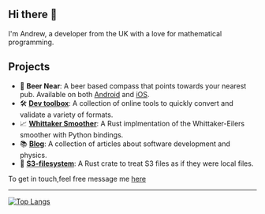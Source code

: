 ## Hi there 👋
I'm Andrew, a developer from the UK with a love for mathematical programming. 

## Projects
- 🍻 **Beer Near**: A beer based compass that points towards your nearest pub. Available on both [Android](https://play.google.com/store/apps/details?id=com.pubsoftware.beer_near) and [iOS](https://apps.apple.com/gb/app/beer-near/id1658835020).
- 🛠 [**Dev toolbox**](https://www.anbowell.com/dev-toolbox): A collection of online tools to quickly convert and validate a variety of formats.
- 📈 [**Whittaker Smoother**](https://github.com/AnBowell/whittaker-eilers): A Rust implmentation of the Whittaker-Eilers smoother with Python bindings.
- 📚 [**Blog**](https://anbowell.com/blog/): A collection of articles about software development and physics.
- 📂 [**S3-filesystem**](https://github.com/AnBowell/s3-filesystem): A Rust crate to treat S3 files as if they were local files.

To get in touch,feel free message me [here](https://www.anbowell.com/contact)

---

[![Top Langs](https://github-readme-stats.vercel.app/api/top-langs/?username=anbowell&hide=jupyter%20notebook&layout=compact)](https://github.com/anuraghazra/github-readme-stats)
